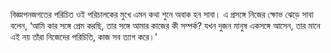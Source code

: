 বিজ্ঞাপনজগতের পরিচিত ওই পরিচালকের মুখে এমন কথা শুনে অবাক হন সাবা। এ প্রসঙ্গে নিজের ক্ষোভ ঝেড়ে সাবা বলেন, ‘আমি কার সঙ্গে প্রেম করছি, তার সঙ্গে আমার কাজের কী সম্পর্ক? যখন দুজন মানুষ একসঙ্গে আসেন, তার মানে এই নয় তাঁরা নিজেদের পরিচিতি, কাজ সব ত্যাগ করে।’
